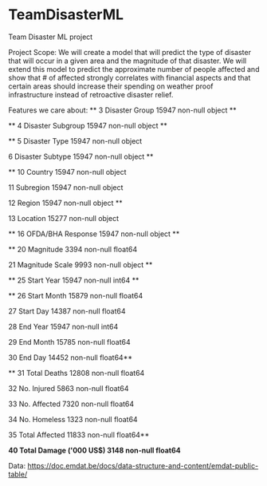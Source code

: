 # TeamDisasterML
Team Disaster ML project


Project Scope:
We will create a model that will predict the type of disaster that will occur in a given area and the magnitude of that disaster. We will extend this model to predict the approximate number of people affected and show that # of affected strongly correlates with financial aspects and that certain areas should increase their spending on weather proof infrastructure instead of retroactive disaster relief.


Features we care about:
** 3   Disaster Group                             15947 non-null  object **

** 4   Disaster Subgroup                          15947 non-null  object **

** 5   Disaster Type                              15947 non-null  object 

 6   Disaster Subtype                           15947 non-null  object **
 
** 10  Country                                    15947 non-null  object 

 11  Subregion                                  15947 non-null  object 
 
 12  Region                                     15947 non-null  object **
 
 13  Location                                   15277 non-null  object 
 
** 16  OFDA/BHA Response                          15947 non-null  object **

** 20  Magnitude                                  3394 non-null   float64

 21  Magnitude Scale                            9993 non-null   object **
 
** 25  Start Year                                 15947 non-null  int64  **

** 26  Start Month                                15879 non-null  float64

 27  Start Day                                  14387 non-null  float64
 
 28  End Year                                   15947 non-null  int64  
 
 29  End Month                                  15785 non-null  float64
 
 30  End Day                                    14452 non-null  float64**
 
** 31  Total Deaths                               12808 non-null  float64

 32  No. Injured                                5863 non-null   float64
 
 33  No. Affected                               7320 non-null   float64
 
 34  No. Homeless                               1323 non-null   float64
 
 35  Total Affected                             11833 non-null  float64**
 
 **40  Total Damage ('000 US$)                    3148 non-null   float64**
 





Data: https://doc.emdat.be/docs/data-structure-and-content/emdat-public-table/
